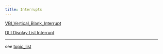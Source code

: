 ```yaml
---
title: Interrupts
---
```

[VBI_Vertical_Blank_Interrupt](../VBI_Vertical_Blank_Interrupt/index.md)  
  
[DLI Display List Interrupt](../Displaylist_topics/index.md)  
  
  
---
see [topic_list](../topic_list/index.md)  
